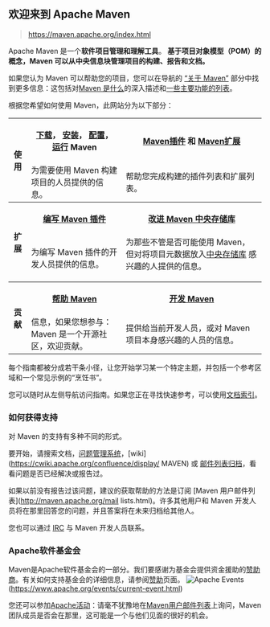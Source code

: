 ## 欢迎来到 Apache Maven

> https://maven.apache.org/index.html

Apache Maven 是一个**软件项目管理和理解工具**。 **基于项目对象模型（POM）的概念，Maven 可以从中央信息块管理项目的构建、报告和文档。**

如果您认为 Maven 可以帮助您的项目，您可以在导航的 [“关于 Maven”](基础工具/项目管理工具/maven/官网翻译/About-Maven/) 部分中找到更多信息：这包括对[Maven 是什么](基础工具/项目管理工具/maven/官网翻译/About-Maven/What-is-Maven.md)的深入描述和[一些主要功能的列表](基础工具/项目管理工具/maven/官网翻译/About-Maven/Features.md)。

根据您希望如何使用 Maven，此网站分为以下部分：

<table>
    <tr>
        <th rowspan="2">使用</th>
        <th><p>
            <a href="http://maven.apache.org/download.html">下载</a>，
            <a href="http://maven.apache.org/install.html">安装</a>，
            <a href="http://maven.apache.org/configure.html">配置</a>， 
            <a href="http://maven.apache.org/run.html">运行</a> Maven
            </p>
        </th>
        <th><p>
        <a href="http://maven.apache.org/plugins/index.html">Maven插件</a> 和
        <a href="https://maven.apache.org/extensions/index.html">Maven扩展</a>
        </p>
        </th>
    </tr>
    <tr>
        <td>为需要使用 Maven 构建项目的人员提供的信息。</td>
        <td>帮助您完成构建的插件列表和扩展列表。</td>
    </tr>
    <tr>
        <th rowspan="2">扩展</th>
        <th><p><a href="http://maven.apache.org/plugin-developers/index.html">编写 Maven 插件</a></p>
        </th>
        <th><p><a href="http://maven.apache.org/repository/index.html">改进 Maven 中央存储库</a></p>
        </th>
    </tr>
    <tr>
        <td>为编写 Maven 插件的开发人员提供的信息。</td>
        <td>为那些不管是否可能使用 Maven，
        但对将项目元数据放入<a href="http://maven.apache.org/repository/index.html">中央存储库</a> 感兴趣的人提供的信息。</p>
        </td>
    </tr>
    <tr>
        <th rowspan="2">贡献</th>
        <th><p><a href="http://maven.apache.org/guides/development/guide-helping.html">帮助 Maven</a></p>
        </th>
        <th><p><a href="http://maven.apache.org/developers/index.html">开发 Maven</a></p>
        </th>
    </tr>
    <tr>
        <td>信息，如果您想参与：Maven 是一个开源社区，欢迎贡献。</td>
        <td>提供给当前开发人员，或对 Maven 项目本身感兴趣的人员的信息。</td>
    </tr>
</table>

每个指南都被分成若干条小径，让您开始学习某一个特定主题，并包括一个参考区域和一个常见示例的“烹饪书”。

您可以随时从左侧导航访问指南。如果您正在寻找快速参考，可以使用[文档索引](http://maven.apache.org/guides/index.html)。

### 如何获得支持

对 Maven 的支持有多种不同的形式。

要开始，请搜索文档，[问题管理系统](http://maven.apache.org/issue-management.html)，[wiki](https://cwiki.apache.org/confluence/display/ MAVEN) 或 [邮件列表归档](http://maven.apache.org/mailing-lists.html)，看看问题是否已经解决或报告过。

如果以前没有报告过该问题，建议的获取帮助的方法是订阅 [Maven 用户邮件列表](http://maven.apache.org/mail lists.html)。许多其他用户和 Maven 开发人员将在那里回答您的问题，并且答案将在未来归档给其他人。

您也可以通过 [IRC](http://maven.apache.org/community.html) 与 Maven 开发人员联系。

### Apache软件基金会

Maven是Apache软件基金会的一部分。我们要感谢为基金会提供资金援助的[赞助商](https://www.apache.org/foundation/thanks.html)。有关如何支持基金会的详细信息，请参阅[赞助](https://www.apache.org/foundation/sponsorship.html)页面。
![Apache Events](https://www.apache.org/events/current-event-234x60.png)(https://www.apache.org/events/current-event.html)

您还可以参加[Apache活动](https://www.apache.org/events/current-event.html)：请毫不犹豫地在[Maven用户邮件列表](http://maven.apache.org/mailing-lists.html)上询问，Maven团队成员是否会在那里，这可能是一个与他们见面的很好的机会。